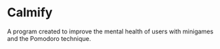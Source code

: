 # Calmify
A program created to improve the mental health of users with minigames and the Pomodoro technique.
